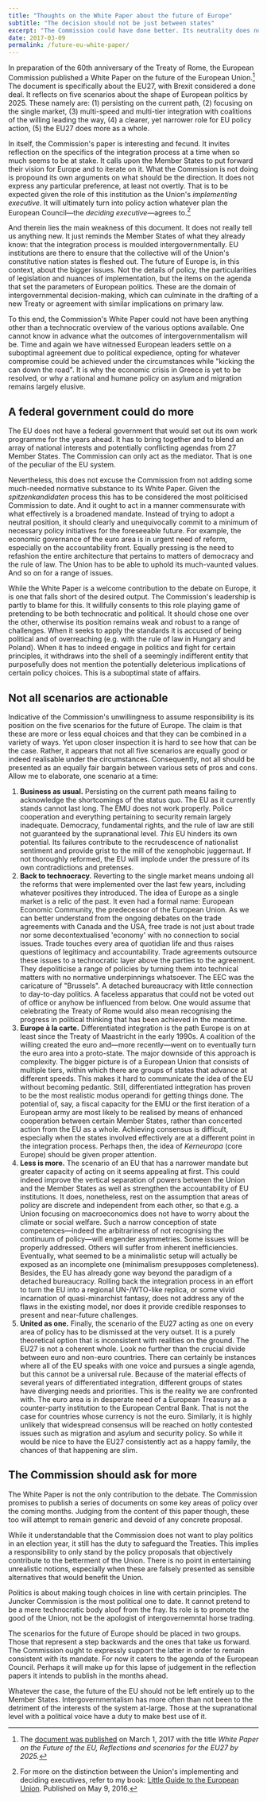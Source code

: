 ```yaml
---
title: "Thoughts on the White Paper about the future of Europe"
subtitle: "The decision should not be just between states"
excerpt: "The Commission could have done better. Its neutrality does not help move Europe forward."
date: 2017-03-09
permalink: /future-eu-white-paper/
---
```

In preparation of the 60th anniversary of the Treaty of Rome, the European Commission published a White Paper on the future of the European Union.[^EUFutureWhitePaper] The document is specifically about the EU27, with Brexit considered a done deal. It reflects on five scenarios about the shape of European politics by 2025. These namely are: (1) persisting on the current path, (2) focusing on the single market, (3) multi-speed and multi-tier integration with coalitions of the willing leading the way, (4) a clearer, yet narrower role for EU policy action, (5) the EU27 does more as a whole.

In itself, the Commission's paper is interesting and fecund. It invites reflection on the specifics of the integration process at a time when so much seems to be at stake. It calls upon the Member States to put forward their vision for Europe and to iterate on it. What the Commission is not doing is propound its own arguments on what should be the direction. It does not express any particular preference, at least not overtly. That is to be expected given the role of this institution as the Union's *implementing executive*. It will ultimately turn into policy action whatever plan the European Council—the *deciding executive*—agrees to.[^EUGuide]

And therein lies the main weakness of this document. It does not really tell us anything new. It just reminds the Member States of what they already know: that the integration process is moulded intergovernmentally. EU institutions are there to ensure that the collective will of the Union's constitutive nation states is fleshed out. The future of Europe is, in this context, about the bigger issues. Not the details of policy, the particularities of legislation and nuances of implementation, but the items on the agenda that set the parameters of European politics. These are the domain of intergovernmental decision-making, which can culminate in the drafting of a new Treaty or agreement with similar implications on primary law.

To this end, the Commission's White Paper could not have been anything other than a technocratic overview of the various options available. One cannot know in advance what the outcomes of intergovernmentalism will be. Time and again we have witnessed European leaders settle on a suboptimal agreement due to political expedience, opting for whatever compromise could be achieved under the circumstances while "kicking the can down the road". It is why the economic crisis in Greece is yet to be resolved, or why a rational and humane policy on asylum and migration remains largely elusive.

## A federal government could do more

The EU does not have a federal government that would set out its own work programme for the years ahead. It has to bring together and to blend an array of national interests and potentially conflicting agendas from 27 Member States. The Commission can only act as the mediator. That is one of the peculiar of the EU system.

Nevertheless, this does not excuse the Commission from not adding some much-needed normative substance to its White Paper. Given the *spitzenkandidaten* process this has to be considered the most politicised Commission to date. And it ought to act in a manner commensurate with what effectively is a broadened mandate. Instead of trying to adopt a neutral position, it should clearly and unequivocally commit to a minimum of necessary policy initiatives for the foreseeable future. For example, the economic governance of the euro area is in urgent need of reform, especially on the accountability front. Equally pressing is the need to refashion the entire architecture that pertains to matters of democracy and the rule of law. The Union has to be able to uphold its much-vaunted values. And so on for a range of issues.

While the White Paper is a welcome contribution to the debate on Europe, it is one that falls short of the desired output. The Commission's leadership is partly to blame for this. It willfully consents to this role playing game of pretending to be both technocratic and political. It should chose one over the other, otherwise its position remains weak and robust to a range of challenges. When it seeks to apply the standards it is accused of being political and of overreaching (e.g. with the rule of law in Hungary and Poland). When it has to indeed engage in politics and fight for certain principles, it withdraws into the shell of a seemingly indifferent entity that purposefully does not mention the potentially deleterious implications of certain policy choices. This is a suboptimal state of affairs.

## Not all scenarios are actionable

Indicative of the Commission's unwillingness to assume responsibility is its position on the five scenarios for the future of Europe. The claim is that these are more or less equal choices and that they can be combined in a variety of ways. Yet upon closer inspection it is hard to see how that can be the case. Rather, it appears that not all five scenarios are equally good or indeed realisable under the circumstances. Consequently, not all should be presented as an equally fair bargain between various sets of pros and cons. Allow me to elaborate, one scenario at a time:

1. **Business as usual.** Persisting on the current path means failing to acknowledge the shortcomings of the status quo. The EU as it currently stands cannot last long. The EMU does not work properly. Police cooperation and everything pertaining to security remain largely inadequate. Democracy, fundamental rights, and the rule of law are still not guaranteed by the supranational level. *This* EU hinders its own potential. Its failures contribute to the recrudescence of nationalist sentiment and provide grist to the mill of the xenophobic juggernaut. If not thoroughly reformed, the EU will implode under the pressure of its own contradictions and pretenses.
2. **Back to technocracy.** Reverting to the single market means undoing all the reforms that were implemented over the last few years, including whatever positives they introduced. The idea of Europe as a single market is a relic of the past. It even had a formal name: European Economic Community, the predecessor of the European Union. As we can better understand from the ongoing debates on the trade agreements with Canada and the USA, free trade is not just about trade nor some decontextualised 'economy' with no connection to social issues. Trade touches every area of quotidian life and thus raises questions of legitimacy and accountability. Trade agreements outsource these issues to a technocratic layer above the parties to the agreement. They depoliticise a range of policies by turning them into technical matters with no normative underpinnings whatsoever. The EEC was the caricature of "Brussels". A detached bureaucracy with little connection to day-to-day politics. A faceless apparatus that could not be voted out of office or anyhow be influenced from below. One would assume that celebrating the Treaty of Rome would also mean recognising the progress in political thinking that has been achieved in the meantime.
3. **Europe à la carte.** Differentiated integration is the path Europe is on at least since the Treaty of Maastricht in the early 1990s. A coalition of the willing created the euro and—more recently—went on to eventually turn the euro area into a proto-state. The major downside of this approach is complexity. The bigger picture is of a European Union that consists of multiple tiers, within which there are groups of states that advance at different speeds. This makes it hard to communicate the idea of the EU without becoming pedantic. Still, differentiated inttegration has proven to be the most realistic modus operandi for getting things done. The potential of, say, a fiscal capacity for the EMU or the first iteration of a European army are most likely to be realised by means of enhanced cooperation between certain Member States, rather than concerted action from the EU as a whole. Achieving consensus is difficult, especially when the states involved effectively are at a different point in the integration process. Perhaps then, the idea of *Kerneuropa* (core Europe) should be given proper attention.
4. **Less is more.** The scenario of an EU that has a narrower mandate but greater capacity of acting on it seems appealing at first. This could indeed improve the vertical separation of powers between the Union and the Member States as well as strengthen the accountability of EU institutions. It does, nonetheless, rest on the assumption that areas of policy are discrete and independent from each other, so that e.g. a Union focusing on macroeconomics does not have to worry about the climate or social welfare. Such a narrow conception of state competences—indeed the arbitrariness of not recognising the continuum of policy—will engender asymmetries. Some issues will be properly addressed. Others will suffer from inherent inefficiencies. Eventually, what seemed to be a minimalistic setup will actually be exposed as an incomplete one (minimalism presupposes completeness). Besides, the EU has already gone way beyond the paradigm of a detached bureaucracy. Rolling back the integration process in an effort to turn the EU into a regional UN-/WTO-like replica, or some vivid incarnation of quasi-minarchist fantasy, does not address any of the flaws in the existing model, nor does it provide credible responses to present and near-future challenges.
5. **United as one.** Finally, the scenario of the EU27 acting as one on every area of policy has to be dismissed at the very outset. It is a purely theoretical option that is inconsistent with realities on the ground. The EU27 is not a coherent whole. Look no further than the crucial divide between euro and non-euro countries. There can certainly be instances where all of the EU speaks with one voice and pursues a single agenda, but this cannot be a universal rule. Because of the material effects of several years of differentiated integration, different groups of states have diverging needs and priorities. This is the reality we are confronted with. The euro area is in desperate need of a European Treasury as a counter-party institution to the European Central Bank. That is not the case for countries whose currency is not the euro. Similarly, it is highly unlikely that widespread consensus will be reached on hotly contested issues such as migration and asylum and security policy. So while it would be nice to have the EU27 consistently act as a happy family, the chances of that happening are slim.

## The Commission should ask for more

The White Paper is not the only contribution to the debate. The Commission promises to publish a series of documents on some key areas of policy over the coming months. Judging from the content of this paper though, these too will attempt to remain generic and devoid of any concrete proposal.

While it understandable that the Commission does not want to play politics in an election year, it still has the duty to safeguard the Treaties. This implies a responsibility to only stand by the policy proposals that objectively contribute to the betterment of the Union. There is no point in entertaining unrealistic notions, especially when these are falsely presented as sensible alternatives that would benefit the Union.

Politics is about making tough choices in line with certain principles. The Juncker Commission is the most political one to date. It cannot pretend to be a mere technocratic body aloof from the fray. Its role is to promote the good of the Union, not be the apologist of intergovernemntal horse trading.

The scenarios for the future of Europe should be placed in two groups. Those that represent a step backwards and the ones that take us forward. The Commission ought to expressly support the latter in order to remain consistent with its mandate. For now it caters to the agenda of the European Council. Perhaps it will make up for this lapse of judgement in the reflection papers it intends to publish in the months ahead.

Whatever the case, the future of the EU should not be left entirely up to the Member States. Intergovernmentalism has more often than not been to the detriment of the interests of the system at-large. Those at the supranational level with a political voice have a duty to make best use of it.

[^EUFutureWhitePaper]: The [document was published](http://europa.eu/rapid/press-release_IP-17-385_en.htm) on March 1, 2017 with the title *White Paper on the Future of the EU, Reflections and scenarios for the EU27 by 2025.*

[^EUGuide]: For more on the distinction between the Union's implementing and deciding executives, refer to my book: [Little Guide to the European Union](/euguide/). Published on May 9, 2016.
